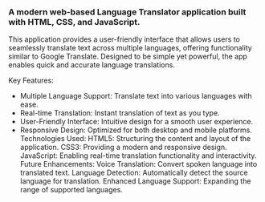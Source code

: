 ### A modern web-based Language Translator application built with HTML, CSS, and JavaScript.

This application provides a user-friendly interface that allows users to seamlessly translate text across multiple languages, offering functionality similar to Google Translate. Designed to be simple yet powerful, the app enables quick and accurate language translations.

Key Features:
  - Multiple Language Support: Translate text into various languages with ease.
  - Real-time Translation: Instant translation of text as you type.
  - User-Friendly Interface: Intuitive design for a smooth user experience.
  - Responsive Design: Optimized for both desktop and mobile platforms.
Technologies Used:
  HTML5: Structuring the content and layout of the application.
  CSS3: Providing a modern and responsive design.
  JavaScript: Enabling real-time translation functionality and interactivity.
Future Enhancements:
  Voice Translation: Convert spoken language into translated text.
  Language Detection: Automatically detect the source language for translation.
  Enhanced Language Support: Expanding the range of supported languages.
